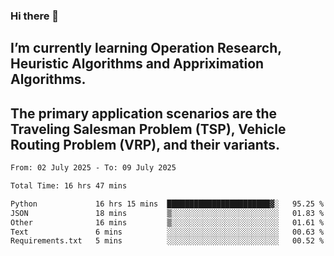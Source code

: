 ### Hi there 👋
## I’m currently learning Operation Research, Heuristic Algorithms and Appriximation Algorithms.
## The primary application scenarios are the Traveling Salesman Problem (TSP), Vehicle Routing Problem (VRP), and their variants.
<!--START_SECTION:waka-->

```txt
From: 02 July 2025 - To: 09 July 2025

Total Time: 16 hrs 47 mins

Python             16 hrs 15 mins  ███████████████████████▓░   95.25 %
JSON               18 mins         ▒░░░░░░░░░░░░░░░░░░░░░░░░   01.83 %
Other              16 mins         ▒░░░░░░░░░░░░░░░░░░░░░░░░   01.61 %
Text               6 mins          ░░░░░░░░░░░░░░░░░░░░░░░░░   00.63 %
Requirements.txt   5 mins          ░░░░░░░░░░░░░░░░░░░░░░░░░   00.52 %
```

<!--END_SECTION:waka-->
<!--
**Bookervsky/Bookervsky** is a ✨ _special_ ✨ repository because its `README.md` (this file) appears on your GitHub profile.

Here are some ideas to get you started:

- 🔭 I’m currently working on ...
- 🌱 I’m currently learning ...
- 👯 I’m looking to collaborate on ...
- 🤔 I’m looking for help with ...
- 💬 Ask me about ...
- 📫 How to reach me: ...
- 😄 Pronouns: ...
- ⚡ Fun fact: ...
-->
